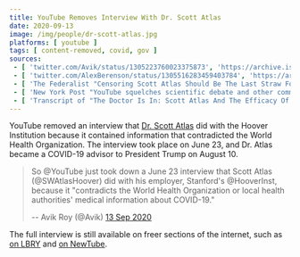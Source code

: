 ```yaml
---
title: YouTube Removes Interview With Dr. Scott Atlas
date: 2020-09-13
image: /img/people/dr-scott-atlas.jpg
platforms: [ youtube ]
tags: [ content-removed, covid, gov ]
sources:
 - [ 'twitter.com/Avik/status/1305223760023375873', 'https://archive.is/bBOML' ]
 - [ 'twitter.com/AlexBerenson/status/1305516283459403784', 'https://archive.is/XKuzo' ]
 - [ 'The Federalist "Censoring Scott Atlas Should Be The Last Straw For Big Tech’s Censorship" by Jonathan S. Tobin (14 Sep 2020)', 'https://thefederalist.com/2020/09/14/censoring-scott-atlas-should-be-the-last-straw-for-big-techs-censorship/' ]
 - [ 'New York Post "YouTube squelches scientific debate and other commentary" by Post Editorial Board (16 Sep 2020)', 'https://nypost.com/2020/09/16/youtube-squelches-scientific-debate-and-other-commentary/' ]
 - [ 'Transcript of "The Doctor Is In: Scott Atlas And The Efficacy Of Lockdowns, Social Distancing, And Closings" (23 June 2020)', 'https://outline.com/39Zab7' ]
---
```


YouTube removed an interview that [Dr. Scott
Atlas](https://www.hoover.org/profiles/scott-w-atlas) did with the Hoover
Institution because it contained information that contradicted the World Health
Organization. The interview took place on June 23, and Dr. Atlas became a
COVID-19 advisor to President Trump on August 10.
> So @YouTube just took down a June 23 interview that Scott Atlas
> (@SWAtlasHoover) did with his employer, Stanford's @HooverInst, because it
> "contradicts the World Health Organization or local health authorities'
> medical information about COVID-19."
>
> -- Avik Roy (@Avik) [13 Sep 2020](https://archive.is/bBOML)

The full interview is still available on freer sections of the internet, such
as [on LBRY](https://lbry.tv/@NoNewAbnormal:4/The-Doctor-is-in:f) and [on
NewTube](https://newtube.app/user/anthony/OhF2gDu).
